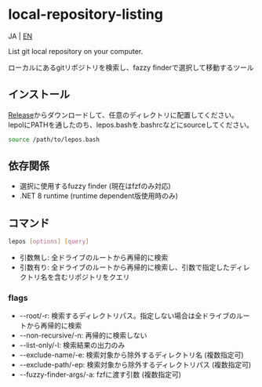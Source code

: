 # local-repository-listing

JA | [EN](README-en.md)

List git local repository on your computer.

ローカルにあるgitリポジトリを検索し、fazzy finderで選択して移動するツール

## インストール

[Release](https://github.com/Gs-itisitcat/local-repository-listing/releases)からダウンロードして、任意のディレクトリに配置してください。
lepolにPATHを通したのち、lepos.bashを.bashrcなどにsourceしてください。

```bash
source /path/to/lepos.bash
```

## 依存関係

- 選択に使用するfuzzy finder (現在はfzfのみ対応)
- .NET 8 runtime (runtime dependent版使用時のみ)

## コマンド

```bash
lepos [options] [query]
```

- 引数無し: 全ドライブのルートから再帰的に検索
- 引数有り: 全ドライブのルートから再帰的に検索し、引数で指定したディレクトリ名を含むリポジトリをクエリ

### flags

- --root/-r: 検索するディレクトリパス。指定しない場合は全ドライブのルートから再帰的に検索
- --non-recursive/-n: 再帰的に検索しない
- --list-only/-l: 検索結果の出力のみ
- --exclude-name/-e: 検索対象から除外するディレクトリ名 (複数指定可)
- --exclude-path/-ep: 検索対象から除外するディレクトリパス (複数指定可)
- --fuzzy-finder-args/-a: fzfに渡す引数 (複数指定可)
